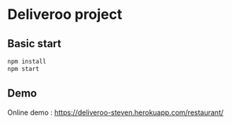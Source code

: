 # Deliveroo project

## Basic start

```bash
npm install
npm start
```

## Demo

Online demo : https://deliveroo-steven.herokuapp.com/restaurant/
